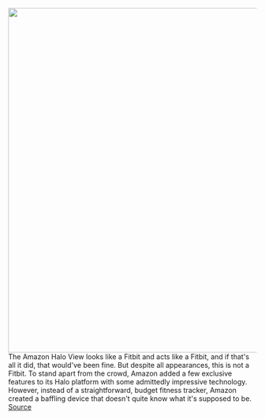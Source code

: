 <img src='https://cdn.vox-cdn.com/thumbor/RGnykx4i_DR90OmHw2z7fGP8Gq0=/0x0:2040x1360/1200x675/filters:focal(895x749:1221x1075)/cdn.vox-cdn.com/uploads/chorus_image/image/70275621/akrales_211207_4912_0055.0.jpg' width='700px' /><br/>
The Amazon Halo View looks like a Fitbit and acts like a Fitbit, and if that's all it did, that would've been fine. But despite all appearances, this is not a Fitbit. To stand apart from the crowd, Amazon added a few exclusive features to its Halo platform with some admittedly impressive technology. However, instead of a straightforward, budget fitness tracker, Amazon created a baffling device that doesn't quite know what it's supposed to be.
<a href='https://www.theverge.com/22834452/amazon-halo-view-review-fitness-trackers'> Source <a/>